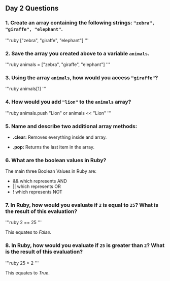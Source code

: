 ## Day 2 Questions

### 1. Create an array containing the following strings: `"zebra", "giraffe", "elephant"`.

'''ruby
["zebra", "giraffe", "elephant"]
'''

### 2. Save the array you created above to a variable `animals`.

'''ruby
animals = ["zebra", "giraffe", "elephant"]
'''

### 3. Using the array `animals`, how would you access `"giraffe"`?

'''ruby
animals[1]
'''

### 4. How would you add `"lion"` to the `animals` array?

'''ruby
animals.push "Lion" or animals << "Lion"
'''

### 5. Name and describe two additional array methods:

- **.clear:** Removes everything inside and array.

- **.pop:** Returns the last item in the array.

### 6. What are the boolean values in Ruby?
The main three Boolean Values in Ruby are:
- && which represents AND
- || which represents OR
- ! which represents NOT

### 7. In Ruby, how would you evaluate if `2` is equal to `25`? What is the result of this evaluation?
'''ruby
2 == 25
'''

This equates to *False*.

### 8. In Ruby, how would you evaluate if `25` is greater than `2`? What is the result of this evaluation?
'''ruby
25 > 2
'''

This equates to *True*.
